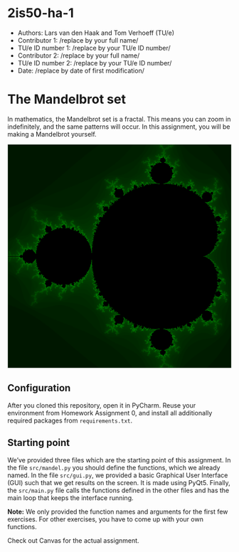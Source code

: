 # 2is50-ha-1

* Authors: Lars van den Haak and Tom Verhoeff (TU/e)
* Contributor 1: /replace by your full name/
* TU/e ID number 1: /replace by your TU/e ID number/
* Contributor 2: /replace by your full name/
* TU/e ID number 2: /replace by your TU/e ID number/
* Date: /replace by date of first modification/

# The Mandelbrot set

In mathematics, the Mandelbrot set is a fractal.
This means you can zoom in indefinitely, and the same patterns will occur.
In this assignment, you will be making a Mandelbrot yourself.

![image](docs/source/images/mandelbrot.png)

## Configuration
After you cloned this repository, open it in PyCharm.
Reuse your environment from Homework Assignment 0,
and install all additionally required packages from `requirements.txt`.

## Starting point

We’ve provided three files which are the starting point of this
assignment. In the file `src/mandel.py` you should define the functions,
which we already named. In the file `src/gui.py`, we provided a
basic Graphical User Interface (GUI) such that we get results on the
screen. It is made using PyQt5. Finally, the
`src/main.py` file calls the functions defined in the other
files and has the main loop that keeps the interface running.

**Note:** We only provided the function names and arguments for the first few exercises. For other exercises, you have to come up with your own functions.

Check out Canvas for the actual assignment.

